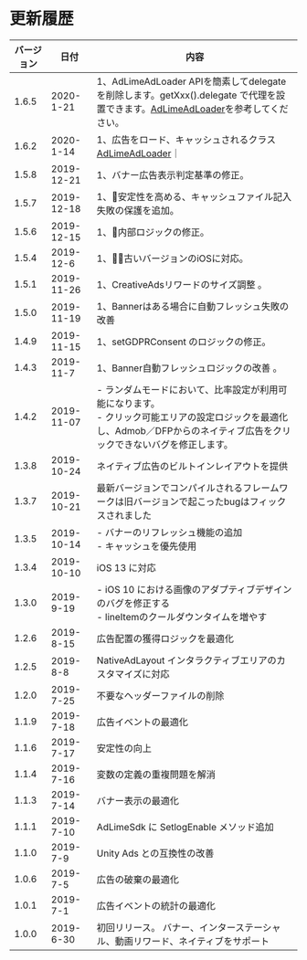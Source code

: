 # 更新履歴

| バージョン    | 日付          | 内容                                  |
| ----------- | ------------- | ------------------------------------ |
| 1.6.5       | 2020-1-21     | 1、AdLimeAdLoader APIを簡素してdelegateを削除します。getXxx().delegate で代理を設置できます。[AdLimeAdLoader](./adloader.md)を参考してください。|
| 1.6.2       | 2020-1-14     | 1、広告をロード、キャッシュされるクラス [AdLimeAdLoader](./adloader.md)｜
| 1.5.8       | 2019-12-21    | 1、バナー広告表示判定基準の修正。|
| 1.5.7       | 2019-12-18    | 1、安定性を高める、キャッシュファイル記入失敗の保護を追加。|
| 1.5.6       | 2019-12-15    | 1、内部ロジックの修正。|
| 1.5.4       | 2019-12-6     | 1、古いバージョンのiOSに対応。|
| 1.5.1       | 2019-11-26    | 1、CreativeAdsリワードのサイズ調整 。|
| 1.5.0       | 2019-11-19    | 1、Bannerはある場合に自動フレッシュ失敗の改善 |
| 1.4.9       | 2019-11-15    | 1、setGDPRConsent のロジックの修正。|
| 1.4.3       | 2019-11-7     | 1、Banner自動フレッシュロジックの改善 。|
| 1.4.2       | 2019-11-07    | - ランダムモードにおいて、比率設定が利用可能になります。<br> - クリック可能エリアの設定ロジックを最適化し、Admob／DFPからのネイティブ広告をクリックできないバグを修正します。|
| 1.3.8       | 2019-10-24    | ネイティブ広告のビルトインレイアウトを提供 |
| 1.3.7       | 2019-10-21    | 最新バージョンでコンパイルされるフレームワークは旧バージョンで起こったbugはフィックスされました |
| 1.3.5       | 2019-10-14    | - バナーのリフレッシュ機能の追加<br>- キャッシュを優先使用 |
| 1.3.4       | 2019-10-10    | iOS 13 に対応|
| 1.3.0       | 2019-9-19     | - iOS 10 における画像のアダプティブデザインのバグを修正する<br>- lineItemのクールダウンタイムを増やす|
| 1.2.6       | 2019-8-15     | 広告配置の獲得ロジックを最適化|
| 1.2.5       | 2019-8-8      | NativeAdLayout インタラクティブエリアのカスタマイズに対応|
| 1.2.0       | 2019-7-25     | 不要なヘッダーファイルの削除|
| 1.1.9       | 2019-7-18     | 広告イベントの最適化|
| 1.1.6       | 2019-7-17     | 安定性の向上|
| 1.1.4       | 2019-7-16     | 変数の定義の重複問題を解消|
| 1.1.3       | 2019-7-14     | バナー表示の最適化|
| 1.1.1       | 2019-7-10     | AdLimeSdk に SetlogEnable メソッド追加|
| 1.1.0       | 2019-7-9      | Unity Ads との互換性の改善|
| 1.0.6       | 2019-7-5      | 広告の破棄の最適化|
| 1.0.1       | 2019-7-1      | 広告イベントの統計の最適化|
| 1.0.0       | 2019-6-30     | 初回リリース。 バナー、インターステーシャル、動画リワード、ネイティブをサポート|